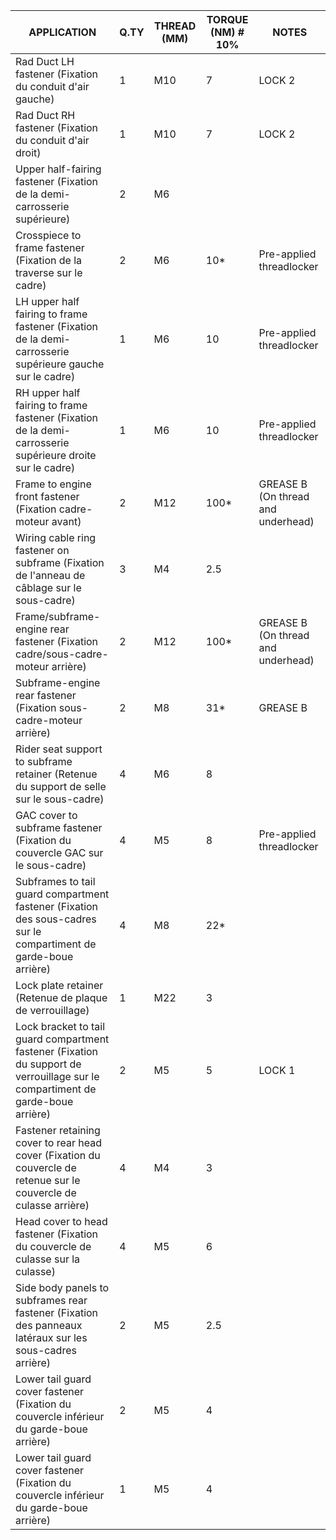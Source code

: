 |APPLICATION                                                                 |Q.TY|THREAD (MM) |TORQUE (NM) # 10%                                    |NOTES                             |
|----------------------------------------------------------------------------|----|------------|-----------------------------------------------------|----------------------------------|
|Rad Duct LH fastener (Fixation du conduit d'air gauche) |1   |M10         |7                                                    |LOCK 2                            |
|Rad Duct RH fastener (Fixation du conduit d'air droit) |1   |M10         |7                                                    |LOCK 2                            |
|Upper half-fairing fastener (Fixation de la demi-carrosserie supérieure) |2   |M6          |                                                     |                                  |
|Crosspiece to frame fastener (Fixation de la traverse sur le cadre) |2   |M6          |10*                                                  |Pre-applied threadlocker          |
|LH upper half fairing to frame fastener (Fixation de la demi-carrosserie supérieure gauche sur le cadre) |1   |M6          |10                                                   |Pre-applied threadlocker          |
|RH upper half fairing to frame fastener (Fixation de la demi-carrosserie supérieure droite sur le cadre) |1   |M6          |10                                                   |Pre-applied threadlocker          |
|Frame to engine front fastener (Fixation cadre-moteur avant) |2   |M12         |100*                                                 |GREASE B (On thread and underhead)|
|Wiring cable ring fastener on subframe (Fixation de l'anneau de câblage sur le sous-cadre) |3   |M4          |2.5                                                  |                                  |
|Frame/subframe-engine rear fastener (Fixation cadre/sous-cadre-moteur arrière) |2   |M12         |100*                                                 |GREASE B (On thread and underhead)|
|Subframe-engine rear fastener (Fixation sous-cadre-moteur arrière) |2   |M8          |31*                                                  |GREASE B                          |
|Rider seat support to subframe retainer (Retenue du support de selle sur le sous-cadre) |4   |M6          |8                                                    |                                  |
|GAC cover to subframe fastener (Fixation du couvercle GAC sur le sous-cadre) |4   |M5          |8                                                    |Pre-applied threadlocker          |
|Subframes to tail guard compartment fastener (Fixation des sous-cadres sur le compartiment de garde-boue arrière) |4   |M8          |22*                                                  |                                  |
|Lock plate retainer (Retenue de plaque de verrouillage) |1   |M22         |3                                                    |                                  |
|Lock bracket to tail guard compartment fastener (Fixation du support de verrouillage sur le compartiment de garde-boue arrière) |2   |M5          |5 |LOCK 1                            |
|Fastener retaining cover to rear head cover (Fixation du couvercle de retenue sur le couvercle de culasse arrière) |4   |M4          |3                                                    |                                  |
|Head cover to head fastener (Fixation du couvercle de culasse sur la culasse) |4   |M5          |6                                                    |                                  |
|Side body panels to subframes rear fastener (Fixation des panneaux latéraux sur les sous-cadres arrière) |2   |M5          |2.5                                                  |                                  |
|Lower tail guard cover fastener (Fixation du couvercle inférieur du garde-boue arrière) |2   |M5          |4                                                    |                                  |
|Lower tail guard cover fastener (Fixation du couvercle inférieur du garde-boue arrière) |1   |M5          |4                                                    |                                  |
